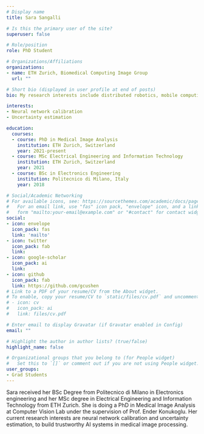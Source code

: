 ```yaml
---
# Display name
title: Sara Sangalli

# Is this the primary user of the site?
superuser: false

# Role/position
role: PhD Student

# Organizations/Affiliations
organizations:
- name: ETH Zurich, Biomedical Computing Image Group
  url: ""

# Short bio (displayed in user profile at end of posts)
bio: My research interests include distributed robotics, mobile computing and programmable matter.

interests:
- Neural network calibration
- Uncertainty estimation

education:
  courses:
  - course: PhD in Medical Image Analysis
    institution: ETH Zurich, Switzerland
    year: 2021-present
  - course: MSc Electrical Engineering and Information Technology
    institution: ETH Zurich, Switzerland
    year: 2021
  - course: BSc in Electronics Engineering
    institution: Politecnico di Milano, Italy
    year: 2018

# Social/Academic Networking
# For available icons, see: https://sourcethemes.com/academic/docs/page-builder/#icons
#   For an email link, use "fas" icon pack, "envelope" icon, and a link in the
#   form "mailto:your-email@example.com" or "#contact" for contact widget.
social:
- icon: envelope
  icon_pack: fas
  link: 'mailto'
- icon: twitter
  icon_pack: fab
  link: 
- icon: google-scholar
  icon_pack: ai
  link: 
- icon: github
  icon_pack: fab
  link: https://github.com/gcushen
# Link to a PDF of your resume/CV from the About widget.
# To enable, copy your resume/CV to `static/files/cv.pdf` and uncomment the lines below.
# - icon: cv
#   icon_pack: ai
#   link: files/cv.pdf

# Enter email to display Gravatar (if Gravatar enabled in Config)
email: ""

# Highlight the author in author lists? (true/false)
highlight_name: false

# Organizational groups that you belong to (for People widget)
#   Set this to `[]` or comment out if you are not using People widget.
user_groups:
- Grad Students
---
```

Sara received her BSc Degree from Politecnico di Milano in Electronics engineering and her MSc degree in Electrical Engineering and Information Technology from ETH Zurich.
She is doing a PhD in Medical Image Analysis at Computer Vision Lab under the supervision of Prof. Ender Konukoglu. Her current research interests are neural network calibration and uncertainty estimation, to build trustworthy AI systems in medical image processing.


